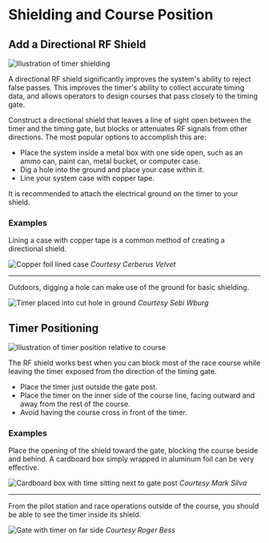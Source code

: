 # Shielding and Course Position

## Add a Directional RF Shield

![Illustration of timer shielding](../img/Shielding.svg)

A directional RF shield significantly improves the system's ability to reject false passes. This improves the timer's ability to collect accurate timing data, and allows operators to design courses that pass closely to the timing gate. 

Construct a directional shield that leaves a line of sight open between the timer and the timing gate, but blocks or attenuates RF signals from other directions. The most popular options to accomplish this are:

* Place the system inside a metal box with one side open, such as an ammo can, paint can, metal bucket, or computer case.
* Dig a hole into the ground and place your case within it.
* Line your system case with copper tape.

It is recommended to attach the electrical ground on the timer to your shield.

### Examples

Lining a case with copper tape is a common method of creating a directional shield.

![Copper foil lined case](../img/90303253_2306043143029764_4699051829390999552_n.jpg)
_Courtesy Cerberus Velvet_

<hr />

Outdoors, digging a hole can make use of the ground for basic shielding.

![Timer placed into cut hole in ground](../img/89616137_3370739889606959_7305691679179145216_n.jpg)
_Courtesy Sebi Wburg_

## Timer Positioning

![Illustration of timer position relative to course](../img/Course%20Position.svg)

The RF shield works best when you can block most of the race course while leaving the timer exposed from the direction of the timing gate.

* Place the timer just outside the gate post.
* Place the timer on the inner side of the course line, facing outward and away from the rest of the course. 
* Avoid having the course cross in front of the timer.

### Examples

Place the opening of the shield toward the gate, blocking the course beside and behind. A cardboard box simply wrapped in aluminum foil can be very effective.

![Cardboard box with time sitting next to gate post](../img/89967662_10216483637992439_7337319397440094208_o.jpg)
_Courtesy Mark Silva_

<hr />

From the pilot station and race operations outside of the course, you should be able to see the timer inside its shield.

![Gate with timer on far side](../img/90432519_10220077497761722_3340940070398984192_n.jpg)
_Courtesy Roger Bess_
